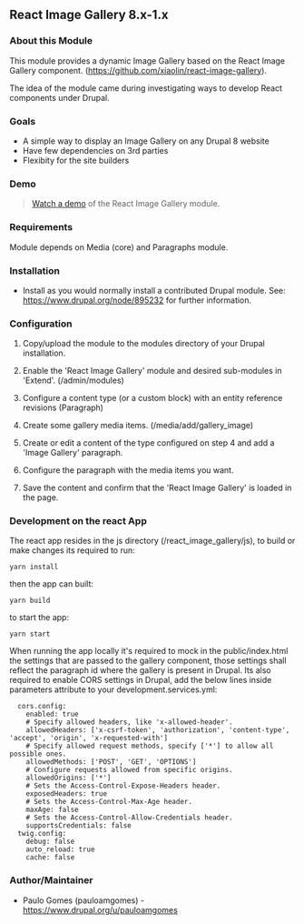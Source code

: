 ## React Image Gallery 8.x-1.x

### About this Module

This module provides a dynamic Image Gallery based on the React Image Gallery component.
(https://github.com/xiaolin/react-image-gallery).

The idea of the module came during investigating ways to develop React components under Drupal.

### Goals

* A simple way to display an Image Gallery on any Drupal 8 website
* Have few dependencies on 3rd parties
* Flexibity for the site builders

### Demo

> [Watch a demo](https://youtu.be/CY08LVXfk88) of the React Image Gallery module.

### Requirements

Module depends on Media (core) and Paragraphs module.

### Installation

* Install as you would normally install a contributed Drupal module.
  See: https://www.drupal.org/node/895232 for further information.

### Configuration

1.  Copy/upload the module to the modules directory of your Drupal installation.

2.  Enable the 'React Image Gallery' module and desired sub-modules in 'Extend'. (/admin/modules)

3.  Configure a content type (or a custom block) with an entity reference revisions (Paragraph)

4.  Create some gallery media items. (/media/add/gallery_image)

5.  Create or edit a content of the type configured on step 4 and add a 'Image Gallery' paragraph.

6.  Configure the paragraph with the media items you want.

7.  Save the content and confirm that the 'React Image Gallery' is loaded in the page.

### Development on the react App

The react app resides in the js directory (/react_image_gallery/js), to build or make changes its required to run:

```
yarn install
```

then the app can built:

```
yarn build
```

to start the app:

```
yarn start
```

When running the app locally it's required to mock in the public/index.html the settings that are passed to the gallery component,
those settings shall reflect the paragraph id where the gallery is present in Drupal. Its also required to enable CORS settings in Drupal, add the below lines inside parameters attribute to your development.services.yml:

```
  cors.config:
    enabled: true
    # Specify allowed headers, like 'x-allowed-header'.
    allowedHeaders: ['x-csrf-token', 'authorization', 'content-type', 'accept', 'origin', 'x-requested-with']
    # Specify allowed request methods, specify ['*'] to allow all possible ones.
    allowedMethods: ['POST', 'GET', 'OPTIONS']
    # Configure requests allowed from specific origins.
    allowedOrigins: ['*']
    # Sets the Access-Control-Expose-Headers header.
    exposedHeaders: true
    # Sets the Access-Control-Max-Age header.
    maxAge: false
    # Sets the Access-Control-Allow-Credentials header.
    supportsCredentials: false
  twig.config:
    debug: false
    auto_reload: true
    cache: false
```

### Author/Maintainer

* Paulo Gomes (pauloamgomes) - https://www.drupal.org/u/pauloamgomes
